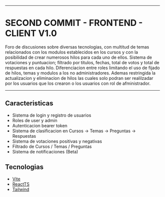 ***
# SECOND COMMIT - FRONTEND - CLIENT V1.0

Foro de discusiones sobre diversas tecnologias, con multitud de temas relacionados con los modulos establecidos en los cursos y con la posibilidad de crear numerosos hilos para cada uno de ellos. Sistema de votaciones y puntuacion; filtrado por titulos, fechas, total de votos y total de respuestas en cada hilo. Diferenciacion entre roles limitando el uso de fijado de hilos, temas y modulos a los no administradores. Ademas restringida la actualizacion y eliminacion de hilos las cuales solo podran ser realilzadar por los usuarios que los crearon o los usuarios con rol de afministrador.
***

## Caracteristicas

* Sistema de login y registro de usuarios
* Roles de user y admin
* Autenticacion bearer token
* Sistema de clasificacion en Cursos -> Temas -> Preguntas -> Respuestas
* Sistema de votaciones positivas y negativas
* Filtrado de Cursos / Temas / Preguntas
* Sistema de notificaciones (Beta)

## Tecnologias

* [Vite](https://vitejs.dev/)
* [ReactTS](https://adonisjs.com/)
* [Tailwind](https://tailwindcss.com/)
